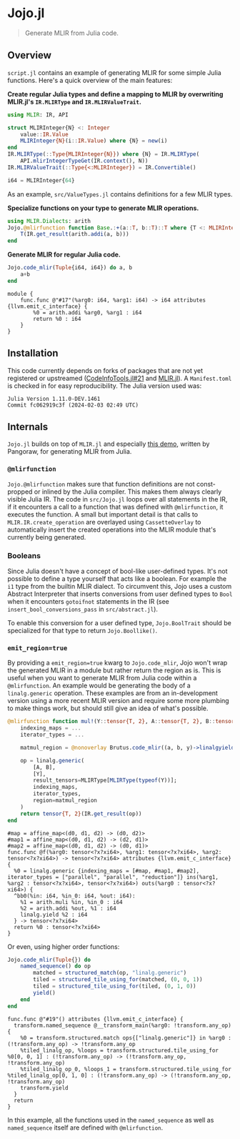 # Jojo.jl
> Generate MLIR from Julia code.

## Overview

`script.jl` contains an example of generating MLIR for some simple Julia functions. Here's a quick overview of the main features:

**Create regular Julia types and define a mapping to MLIR by overwriting MLIR.jl's `IR.MLIRType` and `IR.MLIRValueTrait`.**

```julia
using MLIR: IR, API

struct MLIRInteger{N} <: Integer
    value::IR.Value
    MLIRInteger{N}(i::IR.Value) where {N} = new(i)
end
IR.MLIRType(::Type{MLIRInteger{N}}) where {N} = IR.MLIRType(
    API.mlirIntegerTypeGet(IR.context(), N))
IR.MLIRValueTrait(::Type{<:MLIRInteger}) = IR.Convertible()

i64 = MLIRInteger{64}
```
As an example, `src/ValueTypes.jl` contains definitions for a few MLIR types.

**Specialize functions on your type to generate MLIR operations.**
    
```julia
using MLIR.Dialects: arith
Jojo.@mlirfunction function Base.:+(a::T, b::T)::T where {T <: MLIRInteger}
    T(IR.get_result(arith.addi(a, b)))
end
```

**Generate MLIR for regular Julia code.**

```julia
Jojo.code_mlir(Tuple{i64, i64}) do a, b
    a+b
end
```
```mlir
module {
    func.func @"#17"(%arg0: i64, %arg1: i64) -> i64 attributes {llvm.emit_c_interface} {
        %0 = arith.addi %arg0, %arg1 : i64
        return %0 : i64
    }
}
```


## Installation
This code currently depends on forks of packages that are not yet registered or upstreamed ([CodeInfoTools.jl#21](https://github.com/JuliaCompilerPlugins/CodeInfoTools.jl/pull/21) and [MLIR.jl](https://github.com/JuliaLabs/MLIR.jl/tree/jm/jojo)). A `Manifest.toml` is checked in for easy reproducibility. The Julia version used was:
```
Julia Version 1.11.0-DEV.1461
Commit fc062919c3f (2024-02-03 02:49 UTC)
```
## Internals

`Jojo.jl` builds on top of `MLIR.jl` and especially [this demo](https://github.com/JuliaLabs/MLIR.jl/blob/jm/jojo/examples/brutus.jl), written by Pangoraw, for generating MLIR from Julia.

### `@mlirfunction`
`Jojo.@mlirfunction` makes sure that function definitions are not const-propped or inlined by the Julia compiler. This makes them always clearly visible Julia IR.
The code in `src/Jojo.jl` loops over all statements in the IR, if it encounters a call to a function that was defined with `@mlirfunction`, it executes the function.
A small but important detail is that calls to `MLIR.IR.create_operation` are overlayed using `CassetteOverlay` to automatically insert the created operations into the MLIR module that's currently being generated.

### Booleans
Since Julia doesn't have a concept of bool-like user-defined types. It's not possible to define a type yourself that acts like a boolean. For example the `i1` type from the builtin MLIR dialect.
To circumvent this, Jojo uses a custom Abstract Interpreter that inserts conversions from user defined types to `Bool` when it encounters `gotoifnot` statements in the IR (see `insert_bool_conversions_pass` in `src/abstract.jl`).

To enable this conversion for a user defined type, `Jojo.BoolTrait` should be specialized for that type to return `Jojo.Boollike()`.

### `emit_region=true`
By providing a `emit_region=true` kwarg to `Jojo.code_mlir`, Jojo won't wrap the generated MLIR in a module but rather return the region as is.
This is useful when you want to generate MLIR from Julia code within a `@mlirfunction`.
An example would be generating the body of a `linalg.generic` operation. These examples are from an in-development version using a more recent MLIR version and require some more plumbing to make things work, but should still give an idea of what's possible.
```julia
@mlirfunction function mul!(Y::tensor{T, 2}, A::tensor{T, 2}, B::tensor{T, 2})::tensor{T, 2} where T
    indexing_maps = ...
    iterator_types = ...

    matmul_region = @nonoverlay Brutus.code_mlir((a, b, y)->linalgyield(y+(a*b)), Tuple{T, T, T}; emit_region=true, ignore_returns=true)

    op = linalg.generic(
        [A, B],
        [Y],
        result_tensors=MLIRType[MLIRType(typeof(Y))];
        indexing_maps,
        iterator_types,
        region=matmul_region
    )
    return tensor{T, 2}(IR.get_result(op))
end
```
```mlir
#map = affine_map<(d0, d1, d2) -> (d0, d2)>
#map1 = affine_map<(d0, d1, d2) -> (d2, d1)>
#map2 = affine_map<(d0, d1, d2) -> (d0, d1)>
func.func @f(%arg0: tensor<?x?xi64>, %arg1: tensor<?x?xi64>, %arg2: tensor<?x?xi64>) -> tensor<?x?xi64> attributes {llvm.emit_c_interface} {
  %0 = linalg.generic {indexing_maps = [#map, #map1, #map2], iterator_types = ["parallel", "parallel", "reduction"]} ins(%arg1, %arg2 : tensor<?x?xi64>, tensor<?x?xi64>) outs(%arg0 : tensor<?x?xi64>) {
  ^bb0(%in: i64, %in_0: i64, %out: i64):
    %1 = arith.muli %in, %in_0 : i64
    %2 = arith.addi %out, %1 : i64
    linalg.yield %2 : i64
  } -> tensor<?x?xi64>
  return %0 : tensor<?x?xi64>
}
```

Or even, using higher order functions:
```julia
Jojo.code_mlir(Tuple{}) do
    named_sequence() do op
        matched = structured_match(op, "linalg.generic")
        tiled = structured_tile_using_for(matched, (0, 0, 1))
        tiled = structured_tile_using_for(tiled, (0, 1, 0))
        yield()
    end
end
```
```mlir
func.func @"#19"() attributes {llvm.emit_c_interface} {
  transform.named_sequence @__transform_main(%arg0: !transform.any_op) {
    %0 = transform.structured.match ops{["linalg.generic"]} in %arg0 : (!transform.any_op) -> !transform.any_op
    %tiled_linalg_op, %loops = transform.structured.tile_using_for %0[0, 0, 1] : (!transform.any_op) -> (!transform.any_op, !transform.any_op)
    %tiled_linalg_op_0, %loops_1 = transform.structured.tile_using_for %tiled_linalg_op[0, 1, 0] : (!transform.any_op) -> (!transform.any_op, !transform.any_op)
    transform.yield 
  }
  return
}
```
In this example, all the functions used in the `named_sequence` as well as `named_sequence` itself are defined with `@mlirfunction`.
